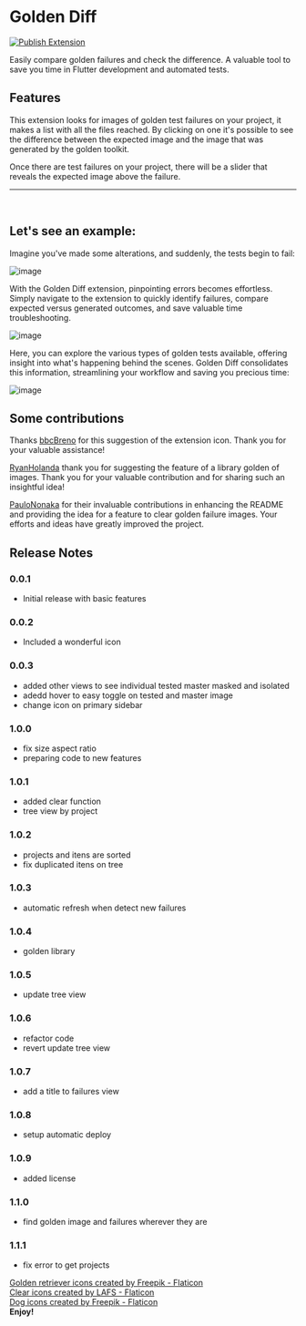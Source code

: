 # Golden Diff

[![Publish Extension](https://github.com/jeilsonaraujo/golden_diff/actions/workflows/publish.yml/badge.svg?branch=main)](https://github.com/jeilsonaraujo/golden_diff/actions/workflows/publish.yml)

Easily compare golden failures and check the difference. A valuable tool to save you time in Flutter development and automated tests.

## Features

This extension looks for images of golden test failures on your project, it makes a list with all the files reached.
By clicking on one it's possible to see the difference between the expected image and the image that was generated by the golden toolkit.

Once there are test failures on your project, there will be a slider that reveals the expected image above the failure.
<hr>
</br>

## Let's see an example:

Imagine you've made some alterations, and suddenly, the tests begin to fail:

![image](https://raw.githubusercontent.com/jeilsonaraujo/golden_diff/main/readme_resources/1%20-%20test%20fails.gif)


With the Golden Diff extension, pinpointing errors becomes effortless. Simply navigate to the extension to quickly identify failures, compare expected versus generated outcomes, and save valuable time troubleshooting.



![image](https://raw.githubusercontent.com/jeilsonaraujo/golden_diff/main/readme_resources/2%20-%20find%20the%20fail.gif)



Here, you can explore the various types of golden tests available, offering insight into what's happening behind the scenes. Golden Diff consolidates this information, streamlining your workflow and saving you precious time:

![image](https://raw.githubusercontent.com/jeilsonaraujo/golden_diff/main/readme_resources/3%20-%20see%20what%20happens.gif)

## Some contributions

<p>Thanks <a href='https://github.com/bbcbreno'>bbcBreno</a> for this suggestion of the extension icon. Thank you for your valuable assistance!</p>
<p><a href='https://github.com/RyanHolanda'>RyanHolanda</a> thank you for suggesting the feature of a library golden of images. Thank you for your valuable contribution and for sharing such an insightful idea!</p>
<p><a href='https://github.com/paulononaka'>PauloNonaka</a> for their invaluable contributions in enhancing the README and providing the idea for a feature to clear golden failure images. Your efforts and ideas have greatly improved the project.</p>

## Release Notes
### 0.0.1
* Initial release with basic features
### 0.0.2
* Included a wonderful icon
### 0.0.3

* added other views to see individual tested master masked and isolated
* adedd hover to easy toggle on tested and master image
* change icon on primary sidebar
### 1.0.0
* fix size aspect ratio
* preparing code to new features
### 1.0.1
* added clear function
* tree view by project
### 1.0.2
* projects and itens are sorted
* fix duplicated itens on tree
### 1.0.3
* automatic refresh when detect new failures
### 1.0.4
* golden library
### 1.0.5
* update tree view
### 1.0.6
* refactor code
* revert update tree view
### 1.0.7
* add a title to failures view
### 1.0.8
* setup automatic deploy
### 1.0.9
* added license
### 1.1.0
* find golden image and failures wherever they are
### 1.1.1
* fix error to get projects


<a href="https://www.flaticon.com/free-icons/golden-retriever" title="golden retriever icons">Golden retriever icons created by Freepik - Flaticon</a><br>
<a href="https://www.flaticon.com/free-icons/clear" title="clear icons">Clear icons created by LAFS - Flaticon</a><br>
<a href="https://www.flaticon.com/free-icons/dog" title="dog icons">Dog icons created by Freepik - Flaticon</a><br>
**Enjoy!**
